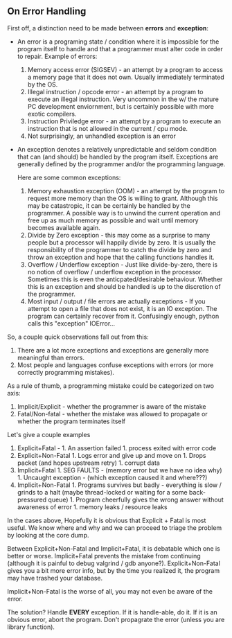 ## On Error Handling

First off, a distinction need to be made between **errors** and **exception**:

- An error is a programing state / condition where it is impossible for the program itself to handle and 
  that a programmer must alter code in order to repair. Example of errors:

  1. Memory access error (SIGSEV) - an attempt by a program to access a memory page that it does not own. 
     Usually immediately terminated by the OS.
  1. Illegal instruction / opcode error - an attempt by a program to execute an illegal instruction. Very uncommon in the w/ the mature PC development enviornment, but is certainly possible with more exotic compilers.
  1. Instruction Priviledge error - an attempt by a program to execute an instruction that is not allowed in the current / cpu mode. 
  1. Not surprisingly, an unhandled exception is an error

- An exception denotes a relatively unpredictable and seldom condition that can (and should) be handled by the program itself. 
  Exceptions are generally defined by the programmer and/or the programming language.
  
  Here are some common exceptions:

  1. Memory exhaustion exception (OOM) - an attempt by the program to request more memory than the OS is willing to grant.
    Although this may be catastropic, it can be certainly be handled by the programmer. 
    A possible way is to unwind the current operation and free up as much memory as possible and wait until memory becomes available again.
  1. Divide by Zero exception - this may come as a surprise to many people but a processor will happily divide by zero. 
    It is usually the responsibility of the programmer to catch the divide by zero and 
    throw an exception and hope that the calling functions handles it.
  1. Overflow / Underflow exception - Just like divide-by-zero, there is no notion of overflow / underflow exception in the processor.     Sometimes this is even the anticpated/desirable behaviour. 
    Whether this is an exception and should be handled is up to the discretion of the programmer.
  1. Most input / output / file errors are actually exceptions - If you attempt to open a file that does not exist, it is an IO exception. The program can certainly recover from it. Confusingly enough, python calls this "exception" IOError...
  

So, a couple quick observations fall out from this:
  1. There are a lot more exceptions and exceptions are generally more meaningful than errors.
  1. Most people and languages confuse exceptions with errors (or more correctly programming mistakes). 

As a rule of thumb, a programming mistake could be categorized on two axis:
  1. Implicit/Explicit - whether the programmer is aware of the mistake
  1. Fatal/Non-fatal - whether the mistake was allowed to propagate or whether the program terminates itself

Let's give a couple examples
  1. Explicit+Fatal - 
    1. An assertion failed
    1. process exited with error code
  1. Explicit+Non-Fatal
    1. Logs error and give up and move on
    1. Drops packet (and hopes upstream retry)
    1. corrupt data
  1. Implicit+Fatal
    1. SEG FAULTS - (memory error but we have no idea why)
    1. Uncaught exception - (which exception caused it and where???)
  1. Implicit+Non-Fatal
    1. Programs survives but badly - everything is slow / grinds to a halt 
      (maybe thread-locked or waiting for a some back-pressured queue)
    1. Program cheerfully gives the wrong answer without awareness of error
    1. memory leaks / resource leaks

In the cases above, Hopefully it is obvious that Explicit + Fatal is most useful. We know where and why and we can proceed to triage the problem by looking at the core dump. 

Between Explicit+Non-Fatal and Implicit+Fatal, it is debatable which one is better or worse. Implicit+Fatal prevents the mistake from continuing (although it is painful to debug valgrind / gdb anyone?). Explicit+Non-Fatal gives you a bit more error info, but by the time you realized it, the program may have trashed your database.

Implicit+Non-Fatal is the worse of all, you may not even be aware of the error.

The solution? Handle **EVERY** exception. If it is handle-able, do it. If it is an obvious error, abort the program. Don't propagrate the error (unless you are library function).

